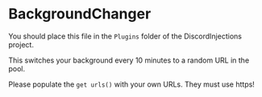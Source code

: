 # BackgroundChanger

You should place this file in the `Plugins` folder of the DiscordInjections project.

This switches your background every 10 minutes to a random URL in the pool.

Please populate the `get urls()` with your own URLs. They must use https!